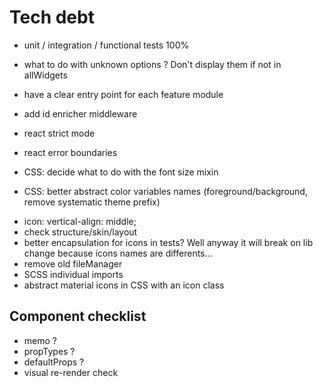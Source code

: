 # Tech debt
- unit / integration / functional tests 100%
- what to do with unknown options ? Don't display them if not in allWidgets
- have a clear entry point for each feature module
- add id enricher middleware
- react strict mode
- react error boundaries

- CSS: decide what to do with the font size mixin
- CSS: better abstract color variables names (foreground/background, remove systematic theme prefix)

+ icon:    vertical-align: middle;
+ check structure/skin/layout
+ better encapsulation for icons in tests? Well anyway it will break on lib change because icons names are differents...
+ remove old fileManager
+ SCSS individual imports
+ abstract material icons in CSS with an icon class


## Component checklist
- memo ?
- propTypes ?
- defaultProps ?
- visual re-render check
